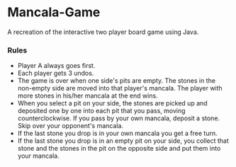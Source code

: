 # Mancala-Game
A recreation of the interactive two player board game using Java.

### Rules
- Player A always goes first.
- Each player gets 3 undos.
- The game is over when one side's pits are empty. The stones in the non-empty side are moved into that player's mancala. The player with more stones in his/her mancala at the end wins.
- When you select a pit on your side, the stones are picked up and deposited one by one into each pit that you pass, moving counterclockwise. If you pass by your own mancala, deposit a stone. Skip over your opponent's mancala.
- If the last stone you drop is in your own mancala you get a free turn.
- If the last stone you drop is in an empty pit on your side, you collect that stone and the stones in the pit on the opposite side and put them into your mancala.
